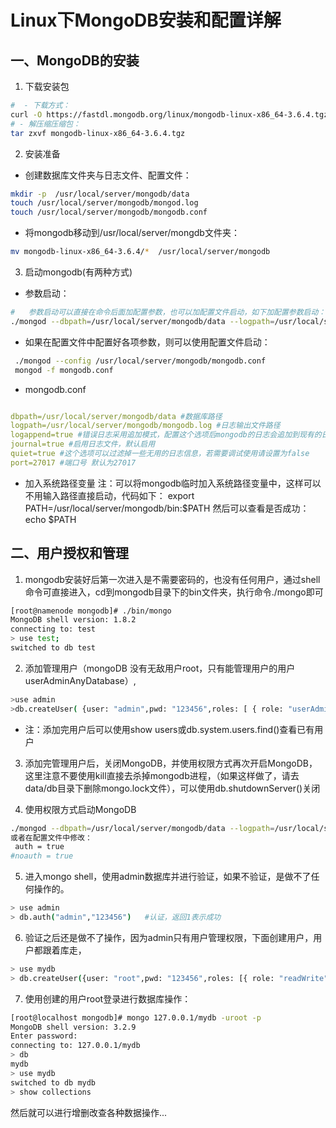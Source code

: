 
# Linux下MongoDB安装和配置详解

## 一、MongoDB的安装

1. 下载安装包

```bash
#  - 下载方式：
curl -O https://fastdl.mongodb.org/linux/mongodb-linux-x86_64-3.6.4.tgz
# - 解压缩压缩包：
tar zxvf mongodb-linux-x86_64-3.6.4.tgz
```

2. 安装准备

- 创建数据库文件夹与日志文件、配置文件：

 ```bash
mkdir -p  /usr/local/server/mongodb/data
touch /usr/local/server/mongodb/mongod.log
touch /usr/local/server/mongodb/mongodb.conf
```

- 将mongodb移动到/usr/local/server/mongdb文件夹：

```bash
mv mongodb-linux-x86_64-3.6.4/*  /usr/local/server/mongodb
```
 
3. 启动mongodb(有两种方式)

- 参数启动：

```bash
#   参数启动可以直接在命令后面加配置参数，也可以加配置文件启动，如下加配置参数启动：
./mongod --dbpath=/usr/local/server/mongodb/data --logpath=/usr/local/server/mongodb/mongod.log --logappend  --port=27017 --fork
```

- 如果在配置文件中配置好各项参数，则可以使用配置文件启动：
```bash
 ./mongod --config /usr/local/server/mongodb/mongodb.conf
 mongod -f mongodb.conf
```

- mongodb.conf


```yaml

dbpath=/usr/local/server/mongodb/data #数据库路径
logpath=/usr/local/server/mongodb/mongodb.log #日志输出文件路径
logappend=true #错误日志采用追加模式，配置这个选项后mongodb的日志会追加到现有的日志文件，而不是从新创建一个新文件
journal=true #启用日志文件，默认启用
quiet=true #这个选项可以过滤掉一些无用的日志信息，若需要调试使用请设置为false
port=27017 #端口号 默认为27017
```

- 加入系统路径变量
注：可以将mongodb临时加入系统路径变量中，这样可以不用输入路径直接启动，代码如下：
export PATH=/usr/local/server/mongodb/bin:$PATH
然后可以查看是否成功：echo $PATH


## 二、用户授权和管理

1. mongodb安装好后第一次进入是不需要密码的，也没有任何用户，通过shell命令可直接进入，cd到mongodb目录下的bin文件夹，执行命令./mongo即可

```bash
[root@namenode mongodb]# ./bin/mongo
MongoDB shell version: 1.8.2
connecting to: test
> use test;
switched to db test
```

2. 添加管理用户（mongoDB 没有无敌用户root，只有能管理用户的用户 userAdminAnyDatabase）,

```bash
>use admin
>db.createUser( {user: "admin",pwd: "123456",roles: [ { role: "userAdminAnyDatabase", db: "admin" } ]})
```
- 注：添加完用户后可以使用show users或db.system.users.find()查看已有用户

3. 添加完管理用户后，关闭MongoDB，并使用权限方式再次开启MongoDB，这里注意不要使用kill直接去杀掉mongodb进程，（如果这样做了，请去data/db目录下删除mongo.lock文件），可以使用db.shutdownServer()关闭

4. 使用权限方式启动MongoDB

```bash
./mongod --dbpath=/usr/local/server/mongodb/data --logpath=/usr/local/server/mongodb/mongod.log --fork --auth
或者在配置文件中修改：
 auth = true
#noauth = true
```

5. 进入mongo shell，使用admin数据库并进行验证，如果不验证，是做不了任何操作的。 

```bash
> use admin
> db.auth("admin","123456")   #认证，返回1表示成功
```

6. 验证之后还是做不了操作，因为admin只有用户管理权限，下面创建用户，用户都跟着库走，

```bash
> use mydb
> db.createUser({user: "root",pwd: "123456",roles: [{ role: "readWrite", db: "mydb" }]})
```

7. 使用创建的用户root登录进行数据库操作：

```bash
[root@localhost mongodb]# mongo 127.0.0.1/mydb -uroot -p
MongoDB shell version: 3.2.9
Enter password:
connecting to: 127.0.0.1/mydb
> db
mydb
> use mydb
switched to db mydb
> show collections
```
然后就可以进行增删改查各种数据操作...



